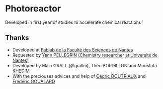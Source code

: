 # Photoreactor
Developed in first year of studies to accelerate chemical reactions

## Thanks
- Developed at [Fablab de la Faculté des Sciences de Nantes](https://gitlab.univ-nantes.fr/fablab)
- Requested by [Yann PELLEGRIN (Chemistry researcher at Université de Nantes)](https://www.univ-nantes.fr/version-francaise/yann-pellegrin-357721.kjsp)
- Developed by Malo GRALL (@grallm), Théo BORDILLON and Moustafa KHEDIM
- With the preciouses advices and help of [Cédric DOUTRIAUX](https://gitlab.univ-nantes.fr/doutriaux-c) and [Frédéric GOUALARD](http://frederic.goualard.net/)
